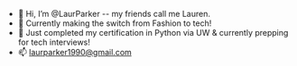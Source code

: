 - 👋 Hi, I’m @LaurParker  -- my friends call me Lauren.
- 👀 Currently making the switch from Fashion to tech!
- 🌱 Just completed my certification in Python via UW & currently prepping for tech interviews!
- 📫 laurparker1990@gmail.com

<!---
LaurParker/LaurParker is a ✨ special ✨ repository because its `README.md` (this file) appears on your GitHub profile.
You can click the Preview link to take a look at your changes.
--->
